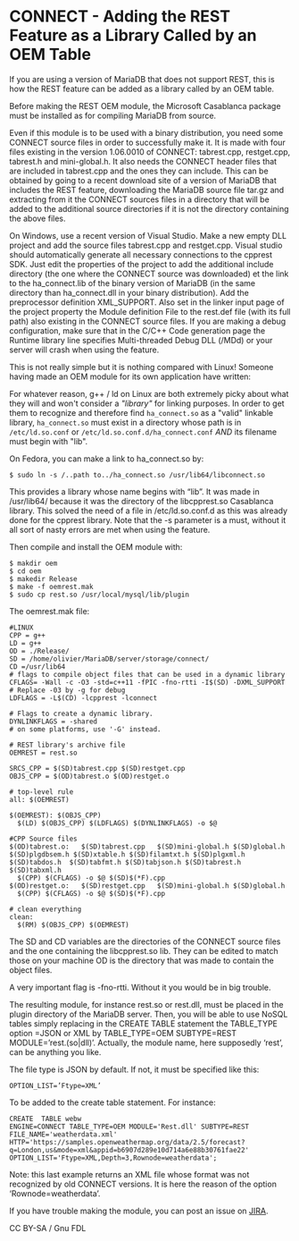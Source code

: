 # CONNECT - Adding the REST Feature as a Library Called by an OEM Table

If you are using a version of MariaDB that does not support REST, this is how the REST feature can be added as a library called by an OEM table.

Before making the REST OEM module, the Microsoft Casablanca package must be installed as for compiling MariaDB from source.

Even if this module is to be used with a binary distribution, you need some CONNECT source files in order to successfully make it. It is made with four files existing in the version 1.06.0010 of CONNECT: tabrest.cpp, restget.cpp, tabrest.h and mini-global.h. It also needs the CONNECT header files that are included in tabrest.cpp and the ones they can include. This can be obtained by going to a recent download site of a version of MariaDB that includes the REST feature, downloading the MariaDB source file tar.gz and extracting from it the CONNECT sources files in a directory that will be added to the additional source directories if it is not the directory containing the above files.

On Windows, use a recent version of Visual Studio. Make a new empty DLL project and add the source files tabrest.cpp and restget.cpp. Visual studio should automatically generate all necessary connections to the cpprest SDK. Just edit the properties of the project to add the additional include directory (the one where the CONNECT source was downloaded) et the link to the ha\_connect.lib of the binary version of MariaDB (in the same directory than ha\_connect.dll in your binary distribution). Add the preprocessor definition XML\_SUPPORT. Also set in the linker input page of the project property the Module definition File to the rest.def file (with its full path) also existing in the CONNECT source files. If you are making a debug configuration, make sure that in the C/C++ Code generation page the Runtime library line specifies Multi-threaded Debug DLL (/MDd) or your server will crash when using the feature.

This is not really simple but it is nothing compared with Linux! Someone having made an OEM module for its own application have written:

For whatever reason, g++ / ld on Linux are both extremely picky about what they will and won't consider a _"library"_ for linking purposes. In order to get them to recognize and therefore find `ha_connect.so` as a "valid" linkable library, `ha_connect.so` must exist in a directory whose path is in `/etc/ld.so.conf` or `/etc/ld.so.conf.d/ha_connect.conf` _AND_ its filename must begin with "lib".

On Fedora, you can make a link to ha\_connect.so by:

```
$ sudo ln -s /..path to../ha_connect.so /usr/lib64/libconnect.so
```

This provides a library whose name begins with “lib”. It was made in /usr/lib64/ because it was the directory of the libcpprest.so Casablanca library. This solved the need of a file in /etc/ld.so.conf.d as this was already done for the cpprest library. Note that the -s parameter is a must, without it all sort of nasty errors are met when using the feature.

Then compile and install the OEM module with:

```
$ makdir oem
$ cd oem
$ makedir Release
$ make -f oemrest.mak
$ sudo cp rest.so /usr/local/mysql/lib/plugin
```

The oemrest.mak file:

```
#LINUX
CPP = g++
LD = g++
OD = ./Release/
SD = /home/olivier/MariaDB/server/storage/connect/
CD =/usr/lib64
# flags to compile object files that can be used in a dynamic library
CFLAGS= -Wall -c -O3 -std=c++11 -fPIC -fno-rtti -I$(SD) -DXML_SUPPORT
# Replace -03 by -g for debug
LDFLAGS = -L$(CD) -lcpprest -lconnect

# Flags to create a dynamic library.
DYNLINKFLAGS = -shared
# on some platforms, use '-G' instead.

# REST library's archive file
OEMREST = rest.so

SRCS_CPP = $(SD)tabrest.cpp $(SD)restget.cpp
OBJS_CPP = $(OD)tabrest.o $(OD)restget.o

# top-level rule
all: $(OEMREST)

$(OEMREST): $(OBJS_CPP)
  $(LD) $(OBJS_CPP) $(LDFLAGS) $(DYNLINKFLAGS) -o $@

#CPP Source files
$(OD)tabrest.o:   $(SD)tabrest.cpp   $(SD)mini-global.h $(SD)global.h $(SD)plgdbsem.h $(SD)xtable.h $(SD)filamtxt.h $(SD)plgxml.h $(SD)tabdos.h  $(SD)tabfmt.h $(SD)tabjson.h $(SD)tabrest.h $(SD)tabxml.h
  $(CPP) $(CFLAGS) -o $@ $(SD)$(*F).cpp
$(OD)restget.o:   $(SD)restget.cpp   $(SD)mini-global.h $(SD)global.h
  $(CPP) $(CFLAGS) -o $@ $(SD)$(*F).cpp

# clean everything
clean:
  $(RM) $(OBJS_CPP) $(OEMREST)
```

The SD and CD variables are the directories of the CONNECT source files and the one containing the libcpprest.so lib. They can be edited to match those on your machine OD is the directory that was made to contain the object files.

A very important flag is -fno-rtti. Without it you would be in big trouble.

The resulting module, for instance rest.so or rest.dll, must be placed in the plugin directory of the MariaDB server. Then, you will be able to use NoSQL tables simply replacing in the CREATE TABLE statement the TABLE\_TYPE option =JSON or XML by TABLE\_TYPE=OEM SUBTYPE=REST MODULE=’rest.(so|dll)’. Actually, the module name, here supposedly ‘rest’, can be anything you like.

The file type is JSON by default. If not, it must be specified like this:

```
OPTION_LIST=’Ftype=XML’
```

To be added to the create table statement. For instance:

```
CREATE  TABLE webw
ENGINE=CONNECT TABLE_TYPE=OEM MODULE='Rest.dll' SUBTYPE=REST
FILE_NAME='weatherdata.xml'
HTTP='https://samples.openweathermap.org/data/2.5/forecast?q=London,us&mode=xml&appid=b6907d289e10d714a6e88b30761fae22'
OPTION_LIST='Ftype=XML,Depth=3,Rownode=weatherdata';
```

Note: this last example returns an XML file whose format was not recognized by old CONNECT versions. It is here the reason of the option ‘Rownode=weatherdata’.

If you have trouble making the module, you can post an issue on [JIRA](https://app.gitbook.com/s/WCInJQ9cmGjq1lsTG91E/development-articles/general-info/tools/jira).

CC BY-SA / Gnu FDL
